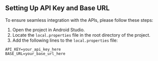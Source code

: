 ## Setting Up API Key and Base URL
To ensure seamless integration with the APIs, please follow these steps:

1. Open the project in Android Studio.
2. Locate the `local.properties` file in the root directory of the project.
3. Add the following lines to the `local.properties` file:

```properties
API_KEY=your_api_key_here
BASE_URL=your_base_url_here
```